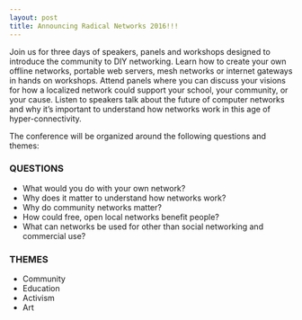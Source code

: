 ```yaml
---
layout: post
title: Announcing Radical Networks 2016!!!
---
```

<p>Join us for three days of speakers, panels and workshops designed to introduce the community to DIY networking. Learn how to create your own offline networks, portable web servers, mesh networks or internet gateways in hands on workshops. Attend panels where you can discuss your visions for how a localized network could support your school, your community, or your cause. Listen to speakers talk about the future of computer networks and why it’s important to understand how networks work in this age of hyper-connectivity.</p>

<p>The conference will be organized around the following questions and themes:</p>

<h3>QUESTIONS</h3>
<ul>
  <li>What would you do with your own network?</li>
  <li>Why does it matter to understand how networks work?</li>
  <li>Why do community networks matter?</li>
  <li>How could free, open local networks benefit people?</li>
  <li>What can networks be used for other than social networking and commercial use?</li>
</ul>

<h3>THEMES</h3>
<ul>
  <li>Community</li>
  <li>Education</li>
  <li>Activism</li>
  <li>Art</li>
</ul>